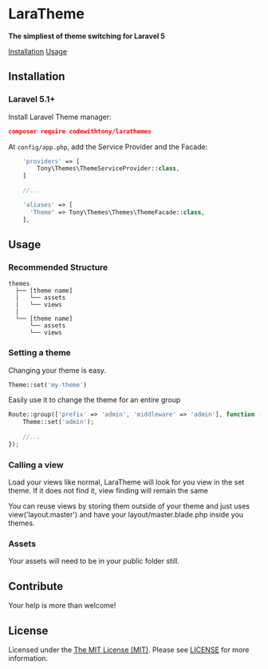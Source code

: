 # LaraTheme

**The simpliest of theme switching for Laravel 5**

<a href="#installation">Installation</a>
<a href="#usage">Usage</a>


## <a id="installation"></a>Installation

### Laravel 5.1+

Install Laravel Theme manager:

``` json
composer require codewithtony/larathemes
```

At `config/app.php`, add the Service Provider and the Facade:

```php
    'providers' => [
        Tony\Themes\ThemeServiceProvider::class,
    ]

	//...

	'aliases' => [
	  'Theme' => Tony\Themes\Themes\ThemeFacade::class,
	],
```

## <a id="usage"></a>Usage

### Recommended Structure

```
themes
  ├── [theme name]
  |   └── assets
  |   └── views
  |
  └── [theme name]
      └── assets
      └── views
```

### Setting a theme

Changing your theme is easy. 

```php
Theme::set('my-theme')
```

Easily use it to change the theme for an entire group

```php
Route::group(['prefix' => 'admin', 'middleware' => 'admin'], function () {
    Theme::set('admin');
    
    //...
});
```

### Calling a view

Load your views like normal, LaraTheme will look for you view in the set theme. If it does not find it, view finding will remain the same 

You can reuse views by storing them outside of your theme and just uses view('layout.master') and have your layout/master.blade.php inside you themes.

### Assets

Your assets will need to be in your public folder still.

## <a id="contibute"></a>Contribute

Your help is more than welcome!

## <a id="license"></a>License

Licensed under the [The MIT License (MIT)](http://opensource.org/licenses/MIT). Please see [LICENSE](LICENSE) for more information.
